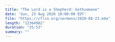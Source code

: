 ```yaml
---
title: "The Lord is a Shepherd: Gethsemane"
date: 'Sun, 23 Aug 2020 10:00:00 EDT'
file: "https://cflcn.org/sermons/2020-08-23.m4a"
length: "12364982"
duration: "25:53"
summary: ""
---
```

